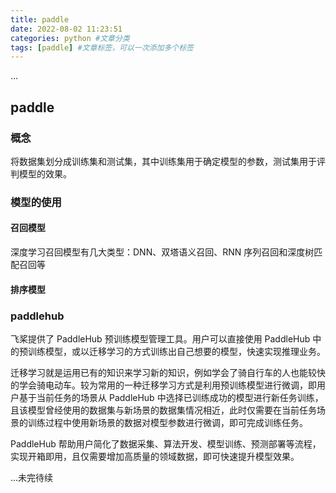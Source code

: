```yaml
---
title: paddle
date: 2022-08-02 11:23:51
categories: python #文章分类
tags: [paddle] #文章标签，可以一次添加多个标签
---
```


...

<!-- more -->

## paddle

### 概念

将数据集划分成训练集和测试集，其中训练集用于确定模型的参数，测试集用于评判模型的效果。

### 模型的使用

#### 召回模型

深度学习召回模型有几大类型：DNN、双塔语义召回、RNN 序列召回和深度树匹配召回等

#### 排序模型

### paddlehub

飞桨提供了 PaddleHub 预训练模型管理工具。用户可以直接使用 PaddleHub 中的预训练模型，或以迁移学习的方式训练出自己想要的模型，快速实现推理业务。

迁移学习就是运用已有的知识来学习新的知识，例如学会了骑自行车的人也能较快的学会骑电动车。较为常用的一种迁移学习方式是利用预训练模型进行微调，即用户基于当前任务的场景从 PaddleHub 中选择已训练成功的模型进行新任务训练，且该模型曾经使用的数据集与新场景的数据集情况相近，此时仅需要在当前任务场景的训练过程中使用新场景的数据对模型参数进行微调，即可完成训练任务。

PaddleHub 帮助用户简化了数据采集、算法开发、模型训练、预测部署等流程，实现开箱即用，且仅需要增加高质量的领域数据，即可快速提升模型效果。

...未完待续
